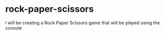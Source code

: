 # rock-paper-scissors
I will be creating a Rock Paper Scissors game that will be played using the console
